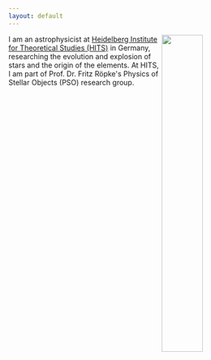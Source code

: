 ```yaml
---
layout: default
---
```


<!---
<img style="float: right" src="https://farm9.staticflickr.com/8574/15649514493_28a79fa029.jpg" height="40%" width="40%">
-->

<img style="float: right" src="https://lh5.googleusercontent.com/-TisZQJZpZLY/VSgAbo62d2I/AAAAAAAAAIA/xCnT4ToQe2o/s800/xmas_lights.jpg" height="40%" width="40%">

I am an astrophysicist at [Heidelberg Institute for Theoretical Studies (HITS)](www.h-its.org)
in Germany, researching the evolution and explosion of
stars and the origin of the elements.
At HITS, I am part of Prof. Dr. Fritz Röpke's
Physics of Stellar Objects (PSO) research group.

